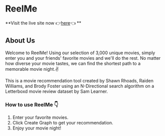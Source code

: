 # ReelMe

**Visit the live site now 👉[here](https://reelmemovies.streamlit.app/)👈 **

## About Us
Welcome to ReelMe! Using our selection of 3,000 unique movies, simply enter you and your friends' favorite movies and we'll do the rest. No matter how diverse your movie tastes, we can find the shortest path to a memorable movie night.✌️

This is a movie recommendation tool created by Shawn Rhoads, Raiden Williams, and Brody Foster using an N-Directional search algorithm on a Letterboxd movie review dataset by Sam Learner.

### How to use ReelMe 👇
1. Enter your favorite movies.
2. Click Create Graph to get your recommendation.
3. Enjoy your movie night!
